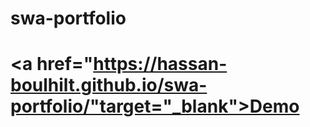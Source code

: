# swa-portfolio
# <a href="https://hassan-boulhilt.github.io/swa-portfolio/"target="_blank">Demo</a>
